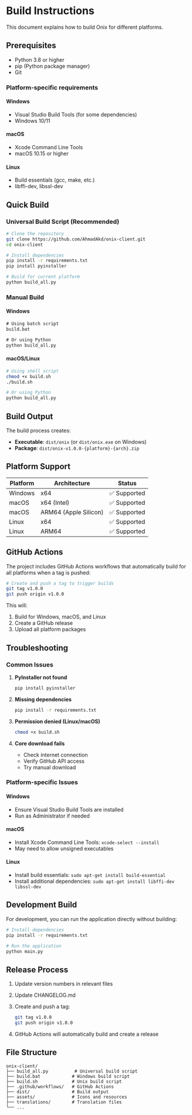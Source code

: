 # Build Instructions

This document explains how to build Onix for different platforms.

## Prerequisites

- Python 3.8 or higher
- pip (Python package manager)
- Git

### Platform-specific requirements

#### Windows

- Visual Studio Build Tools (for some dependencies)
- Windows 10/11

#### macOS

- Xcode Command Line Tools
- macOS 10.15 or higher

#### Linux

- Build essentials (gcc, make, etc.)
- libffi-dev, libssl-dev

## Quick Build

### Universal Build Script (Recommended)

```bash
# Clone the repository
git clone https://github.com/AhmadAkd/onix-client.git
cd onix-client

# Install dependencies
pip install -r requirements.txt
pip install pyinstaller

# Build for current platform
python build_all.py
```

### Manual Build

#### Windows

```cmd
# Using batch script
build.bat

# Or using Python
python build_all.py
```

#### macOS/Linux

```bash
# Using shell script
chmod +x build.sh
./build.sh

# Or using Python
python build_all.py
```

## Build Output

The build process creates:

- **Executable**: `dist/onix` (or `dist/onix.exe` on Windows)
- **Package**: `dist/onix-v1.0.0-{platform}-{arch}.zip`

## Platform Support

| Platform | Architecture | Status |
|----------|-------------|---------|
| Windows | x64 | ✅ Supported |
| macOS | x64 (Intel) | ✅ Supported |
| macOS | ARM64 (Apple Silicon) | ✅ Supported |
| Linux | x64 | ✅ Supported |
| Linux | ARM64 | ✅ Supported |

## GitHub Actions

The project includes GitHub Actions workflows that automatically build for all platforms when a tag is pushed:

```bash
# Create and push a tag to trigger builds
git tag v1.0.0
git push origin v1.0.0
```

This will:

1. Build for Windows, macOS, and Linux
2. Create a GitHub release
3. Upload all platform packages

## Troubleshooting

### Common Issues

1. **PyInstaller not found**

   ```bash
   pip install pyinstaller
   ```

2. **Missing dependencies**

   ```bash
   pip install -r requirements.txt
   ```

3. **Permission denied (Linux/macOS)**

   ```bash
   chmod +x build.sh
   ```

4. **Core download fails**
   - Check internet connection
   - Verify GitHub API access
   - Try manual download

### Platform-specific Issues

#### Windows

- Ensure Visual Studio Build Tools are installed
- Run as Administrator if needed

#### macOS

- Install Xcode Command Line Tools: `xcode-select --install`
- May need to allow unsigned executables

#### Linux

- Install build essentials: `sudo apt-get install build-essential`
- Install additional dependencies: `sudo apt-get install libffi-dev libssl-dev`

## Development Build

For development, you can run the application directly without building:

```bash
# Install dependencies
pip install -r requirements.txt

# Run the application
python main.py
```

## Release Process

1. Update version numbers in relevant files
2. Update CHANGELOG.md
3. Create and push a tag:

   ```bash
   git tag v1.0.0
   git push origin v1.0.0
   ```

4. GitHub Actions will automatically build and create a release

## File Structure

```
onix-client/
├── build_all.py          # Universal build script
├── build.bat            # Windows build script
├── build.sh             # Unix build script
├── .github/workflows/   # GitHub Actions
├── dist/                # Build output
├── assets/              # Icons and resources
├── translations/        # Translation files
└── ...
```
